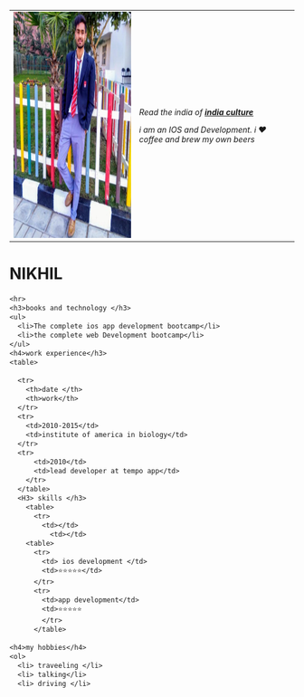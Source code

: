 <html>
<head>
  <meta charset="utf-8">
  <title> Nikhil personal site</title>
</head>
<body>
  <table cellspacing="50">
    <tr>
      <td><img src="KAKU PIC.jpeg"  height="400" alt="NIKHIL PROFILE PICTURE"></td>
        <td>  <p><em> Read the india  of <strong><a href="https://en.wikipedia.org/wiki/India"><b> india culture</b> </a></strong>
            <p> i am an IOS and Development. i ❤ coffee and brew my own beers </p>
          </tr>
        </table>


  <h1> NIKHIL </H1>

    <hr>
    <h3>books and technology </h3>
    <ul>
      <li>The complete ios app development bootcamp</li>
      <li>the complete web Development bootcamp</li>
    </ul>
    <h4>work experience</h3>
    <table>

      <tr>
        <th>date </th>
        <th>work</th>
      </tr>
      <tr>
        <td>2010-2015</td>
        <td>institute of america in biology</td>
      </tr>
      <tr>
          <td>2010</td>
          <td>lead developer at tempo app</td>
        </tr>
      </table>
      <H3> skills </h3>
        <table>
          <tr>
            <td></td>
              <td></td>
        <table>
          <tr>
            <td> ios development </td>
            <td>⭐⭐⭐⭐⭐</td>
          </tr>
          <tr>
            <td>app development</td>
            <td>⭐⭐⭐⭐⭐
            </tr>
          </table>

    <h4>my hobbies</h4>
    <ol>
      <li> traveeling </li>
      <li> talking</li>
      <li> driving </li>
</ol>
</body>
</html>
